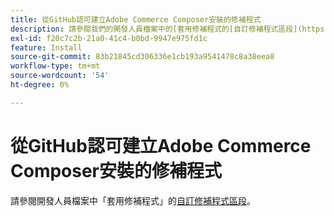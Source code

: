 ```yaml
---
title: 從GitHub認可建立Adobe Commerce Composer安裝的修補程式
description: 請參閱我們的開發人員檔案中的[套用修補程式的[自訂修補程式區段](https://devdocs.magento.com/guides/v2.3/comp-mgr/patching.html#custom-patches)。
exl-id: f20c7c2b-21a0-41c4-b0bd-9947e975fd1c
feature: Install
source-git-commit: 83b21845cd306336e1cb193a9541478c8a38eea8
workflow-type: tm+mt
source-wordcount: '54'
ht-degree: 0%

---
```


# 從GitHub認可建立Adobe Commerce Composer安裝的修補程式

請參閱開發人員檔案中「套用修補程式」的[自訂修補程式區段](https://devdocs.magento.com/guides/v2.3/comp-mgr/patching.html#custom-patches)。
